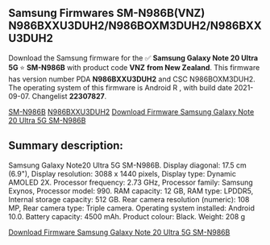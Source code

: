 <h2>Samsung Firmwares SM-N986B(VNZ) N986BXXU3DUH2/N986BOXM3DUH2/N986BXXU3DUH2</h2>
Download the Samsung firmware for the ✅ <strong>Samsung Galaxy Note 20 Ultra 5G </strong> ⭐ <strong>SM-N986B</strong> with product code <strong>VNZ</strong> <strong> from New Zealand</strong>. This firmware has version number PDA <strong>N986BXXU3DUH2</strong> and CSC N986BOXM3DUH2. The operating system of this firmware is Android R , with build date 2021-09-07. Changelist <strong>22307827</strong>.


[SM-N986B](https://samfirm.shop/samsung/model/SM-N986B)
[N986BXXU3DUH2](https://samfirm.shop/samsung/pda/N986BXXU3DUH2)
[Download Firmware Samsung Galaxy Note 20 Ultra 5G SM-N986B](https://samfirm.shop/samsung/firmware/453571)
<h2>Summary description:</h2>
<p>Samsung Galaxy Note20 Ultra 5G SM-N986B. Display diagonal: 17.5 cm (6.9"), Display resolution: 3088 x 1440 pixels, Display type: Dynamic AMOLED 2X. Processor frequency: 2.73 GHz, Processor family: Samsung Exynos, Processor model: 990. RAM capacity: 12 GB, RAM type: LPDDR5, Internal storage capacity: 512 GB. Rear camera resolution (numeric): 108 MP, Rear camera type: Triple camera. Operating system installed: Android 10.0. Battery capacity: 4500 mAh. Product colour: Black. Weight: 208 g</p>


[Download Firmware Samsung Galaxy Note 20 Ultra 5G SM-N986B](https://samfirm.shop/samsung/firmware/453571)

